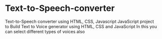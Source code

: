 # Text-to-Speech-converter
Text-to-Speech converter using HTML, CSS, Javascript
JavaScript project to Build Text to Voice generator using HTML, CSS and JavaScript 
In this you can select different types of voices also 
